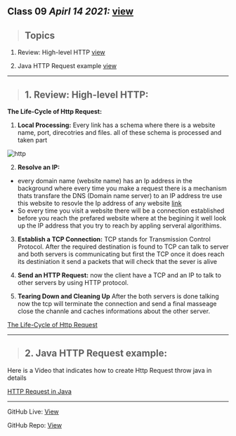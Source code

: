 ## Class 09  *Apirl 14 2021:*  [view](https://anassawalha95.github.io/reading-notes/Code%20301/Class%2009)

> ## Topics

   1. Review: High-level HTTP [view](https://dev.to/dangolant/things-i-brushed-up-on-this-week-the-http-request-lifecycle-)
   
   2. Java HTTP Request example [view](https://www.baeldung.com/java-http-request)  
   
---

> ## 1. Review: High-level HTTP: 
  
**The Life-Cycle of Http Request:**
  
  1. **Local Processing:** Every link has a schema where there is a website name, port, direcotries and files. all of these schema is processed and taken part 
   
   ![http](https://doepud.co.uk/images/blogs/complex_url.png)
  
  2. **Resolve an IP:** 
   * every domain name (website name) has an Ip address in the background where every time you make a request there is a mechanism thats transfare the DNS (Domain name server) to an IP address tre use this website to resovle the Ip address of any website [link](https://www.whatismyip.com/dns-lookup/)
   * So every time you visit a website there will be a connection established before you reach the prefared website where at the begining it well look up the IP address that you try to reach by appling serveral algorithims. 
   
  3. **Establish a TCP Connection:** TCP stands for Transmission Control Protocol. After the required destination is found to TCP can talk to server and both servers is communicating but first the TCP once it does reach its destiniation it send a packets that will check that the sever is alive 
  
  4. **Send an HTTP Request:** now the client have a TCP and an IP to talk to other servers by using HTTP protocol.
  
  5. **Tearing Down and Cleaning Up** After the both servers is done talking now the tcp will terminate the connection and send a final masseage close the channle and caches informations about the other server.

    
[The Life-Cycle of Http Request](https://www.youtube.com/watch?v=eesqK59rhGA)

---

> ## 2. Java HTTP Request example:
 
 Here is a Video that indicates how to create Http Request throw java in details
 
 [HTTP Request in Java](https://www.youtube.com/watch?v=qzRKa8I36Ww)


---

GitHub Live: [View](https://anassawalha95.github.io/reading-notes/Code%20401/Class%2008)

GitHub Repo: [View](https://github.com/anassawalha95/reading-notes/tree/main/Code%20401)
